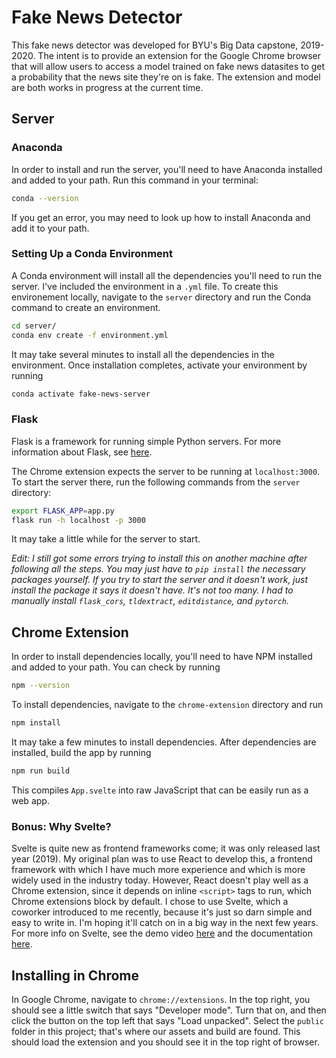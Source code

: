 # Fake News Detector

This fake news detector was developed for BYU's Big Data capstone, 2019-2020. The intent is to provide an extension for the Google Chrome browser that will allow users to access a model trained on fake news datasites to get a probability that the news site they're on is fake. The extension and model are both works in progress at the current time.

## Server

### Anaconda
In order to install and run the server, you'll need to have Anaconda installed and added to your path. Run this command in your terminal:

```bash
conda --version
```

If you get an error, you may need to look up how to install Anaconda and add it to your path.

### Setting Up a Conda Environment
A Conda environment will install all the dependencies you'll need to run the server. I've included the environment in a `.yml` file. To create this environement locally, navigate to the `server` directory and run the Conda command to create an environment.

```bash
cd server/
conda env create -f environment.yml
```

It may take several minutes to install all the dependencies in the environment. Once installation completes, activate your environment by running

```bash
conda activate fake-news-server
```

### Flask
Flask is a framework for running simple Python servers. For more information about Flask, see [here](https://flask.palletsprojects.com/en/1.1.x/).

The Chrome extension expects the server to be running at `localhost:3000`. To start the server there, run the following commands from the `server` directory:

```bash
export FLASK_APP=app.py
flask run -h localhost -p 3000
```

It may take a little while for the server to start.

*Edit: I still got some errors trying to install this on another machine after following all the steps. You may just have to `pip install` the necessary packages yourself. If you try to start the server and it doesn't work, just install the package it says it doesn't have. It's not too many. I had to manually install `flask_cors`, `tldextract`, `editdistance`, and `pytorch`.*

## Chrome Extension
In order to install dependencies locally, you'll need to have NPM installed and added to your path. You can check by running

```bash
npm --version
```

To install dependencies, navigate to the `chrome-extension` directory and run

```bash
npm install
```

It may take a few minutes to install dependencies. After dependencies are installed, build the app by running

```bash
npm run build
```

This compiles `App.svelte` into raw JavaScript that can be easily run as a web app.

### Bonus: Why Svelte?
Svelte is quite new as frontend frameworks come; it was only released last year (2019). My original plan was to use React to develop this, a frontend framework with which I have much more experience and which is more widely used in the industry today. However, React doesn't play well as a Chrome extension, since it depends on inline `<script>` tags to run, which Chrome extensions block by default. I chose to use Svelte, which a coworker introduced to me recently, because it's just so darn simple and easy to write in. I'm hoping it'll catch on in a big way in the next few years. For more info on Svelte, see the demo video [here](https://www.youtube.com/watch?v=AdNJ3fydeao) and the documentation [here](https://svelte.dev/).

## Installing in Chrome
In Google Chrome, navigate to `chrome://extensions`. In the top right, you should see a little switch that says "Developer mode". Turn that on, and then click the button on the top left that says "Load unpacked". Select the `public` folder in this project; that's where our assets and build are found. This should load the extension and you should see it in the top right of browser.
